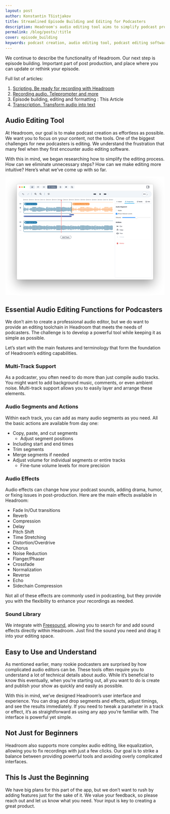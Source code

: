 ```yaml
---
layout: post
author: Konstantin Tšistjakov
title: Streamlined Episode Building and Editing for Podcasters
description: Headroom's audio editing tool aims to simplify podcast production with essential features, user-friendly design, and flexibility, allowing podcasters to focus on content creation without getting bogged down by technical complexities.
permalink: /blog/posts/:title
cover: episode_building
keywords: podcast creation, audio editing tool, podcast editing software, simple podcast editor, multi-track podcast editor, podcast audio effects, easy podcast production, Headroom app, podcasting for beginners, intuitive podcast editing, podcast sound library, podcast effects, podcast editing made easy, beginner podcast software, podcast production tool, podcast recording and editing, podcast editing features, user-friendly podcast editor, podcast editing tool for beginners, powerful podcast editor
---
```


We continue to describe the functionality of Headroom. Our next step is episode building. Important part of post production, and place where you can update or rethink your episode.

Full list of articles:
1. [Scripting. Be ready for recording with Headroom](/blog/posts/scripting_in_the_headroom)
2. [Recording audio. Teleprompter and more](/blog/posts/recording-audio)
3. Episode building, editing and formatting : This Article
4. [Transcription. Transform audio into text](/blog/posts/episode-transcription)

## Audio Editing Tool

At Headroom, our goal is to make podcast creation as effortless as possible. We want you to focus on your content, not the tools. One of the biggest challenges for new podcasters is editing. We understand the frustration that many feel when they first encounter audio editing software.

With this in mind, we began researching how to simplify the editing process. How can we eliminate unnecessary steps? How can we make editing more intuitive? Here’s what we’ve come up with so far.

![](/images/blog/posts/editing_segments.png)

## Essential Audio Editing Functions for Podcasters

We don’t aim to create a professional audio editor, but we do want to provide an editing toolchain in Headroom that meets the needs of podcasters. The challenge is to develop a powerful tool while keeping it as simple as possible.

Let’s start with the main features and terminology that form the foundation of Headroom’s editing capabilities.

### Multi-Track Support

As a podcaster, you often need to do more than just compile audio tracks. You might want to add background music, comments, or even ambient noise. Multi-track support allows you to easily layer and arrange these elements.

### Audio Segments and Actions

Within each track, you can add as many audio segments as you need. All the basic actions are available from day one:

- Copy, paste, and cut segments
	- Adjust segment positions
- Including start and end times
- Trim segments
- Merge segments if needed
- Adjust volume for individual segments or entire tracks
	- Fine-tune volume levels for more precision

### Audio Effects

Audio effects can change how your podcast sounds, adding drama, humor, or fixing issues in post-production. Here are the main effects available in Headroom:

- Fade In/Out transitions
- Reverb
- Compression
- Delay
- Pitch Shift
- Time Stretching
- Distortion/Overdrive
- Chorus
- Noise Reduction
- Flanger/Phaser
- Crossfade
- Normalization
- Reverse
- Echo
- Sidechain Compression

Not all of these effects are commonly used in podcasting, but they provide you with the flexibility to enhance your recordings as needed.

### Sound Library

We integrate with [Freesound](https://freesound.org/), allowing you to search for and add sound effects directly within Headroom. Just find the sound you need and drag it into your editing space.

## Easy to Use and Understand

As mentioned earlier, many rookie podcasters are surprised by how complicated audio editors can be. These tools often require you to understand a lot of technical details about audio. While it’s beneficial to know this eventually, when you're starting out, all you want to do is create and publish your show as quickly and easily as possible.

With this in mind, we’ve designed Headroom’s user interface and experience. You can drag and drop segments and effects, adjust timings, and see the results immediately. If you need to tweak a parameter in a track or effect, it’s as straightforward as using any app you’re familiar with. The interface is powerful yet simple.

## Not Just for Beginners

Headroom also supports more complex audio editing, like equalization, allowing you to fix recordings with just a few clicks. Our goal is to strike a balance between providing powerful tools and avoiding overly complicated interfaces.

## This Is Just the Beginning

We have big plans for this part of the app, but we don’t want to rush by adding features just for the sake of it. We value your feedback, so please reach out and let us know what you need. Your input is key to creating a great product.